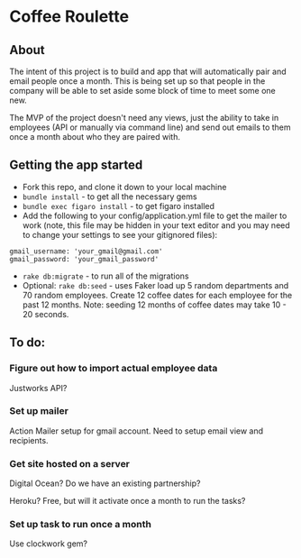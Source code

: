 # Coffee Roulette

## About

The intent of this project is to build and app that will automatically pair and email people once a month. This is being set up so that people in the company will be able to set aside some block of time to meet some one new.

The MVP of the project doesn't need any views, just the ability to take in employees (API or manually via command line) and send out emails to them once a month about who they are paired with.

## Getting the app started

 - Fork this repo, and clone it down to your local machine
 - `bundle install` - to get all the necessary gems
 - `bundle exec figaro install` - to get figaro installed
 - Add the following to your config/application.yml file to get the mailer to work (note, this file may be hidden in your text editor and you may need to change your settings to see your gitignored files):

 ```
 gmail_username: 'your_gmail@gmail.com'
 gmail_password: 'your_gmail_password'
 ```
 
 - `rake db:migrate` - to run all of the migrations
 - Optional: `rake db:seed` - uses Faker load up 5 random departments and 70 random employees. Create 12 coffee dates for each employee for the past 12 months. Note: seeding 12 months of coffee dates may take 10 - 20 seconds.

## To do:

### Figure out how to import actual employee data

Justworks API?

### Set up mailer

Action Mailer setup for gmail account. Need to setup email view and recipients.

### Get site hosted on a server

Digital Ocean? Do we have an existing partnership?

Heroku? Free, but will it activate once a month to run the tasks?

### Set up task to run once a month

Use clockwork gem?
